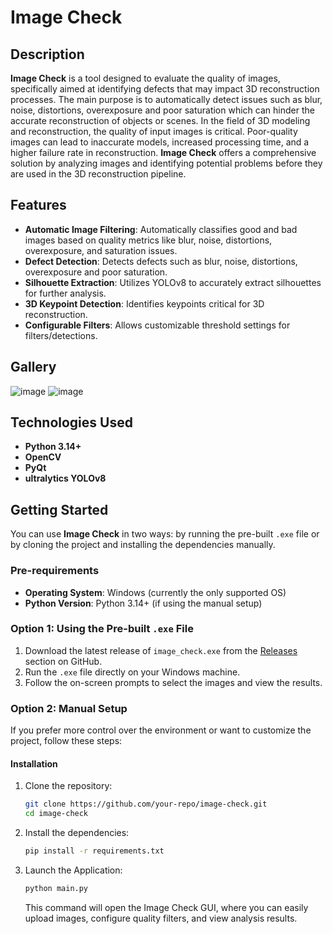 # Image Check

## Description

**Image Check** is a tool designed to evaluate the quality of images, specifically aimed at identifying defects that may impact 3D reconstruction processes. The main purpose is to automatically detect issues such as blur, noise, distortions, overexposure and poor saturation which can hinder the accurate reconstruction of objects or scenes.
In the field of 3D modeling and reconstruction, the quality of input images is critical. Poor-quality images can lead to inaccurate models, increased processing time, and a higher failure rate in reconstruction. **Image Check** offers a comprehensive solution by analyzing images and identifying potential problems before they are used in the 3D reconstruction pipeline.

## Features

- **Automatic Image Filtering**: Automatically classifies good and bad images based on quality metrics like blur, noise, distortions, overexposure, and saturation issues.
- **Defect Detection**: Detects defects such as blur, noise, distortions, overexposure and poor saturation.
- **Silhouette Extraction**: Utilizes YOLOv8 to accurately extract silhouettes for further analysis.
- **3D Keypoint Detection**: Identifies keypoints critical for 3D reconstruction.
- **Configurable Filters**: Allows customizable threshold settings for filters/detections.

## Gallery

![image](https://github.com/user-attachments/assets/990cd967-38ef-4a39-885b-e872afd5546c) ![image](https://github.com/user-attachments/assets/f34bf8a9-de8f-41b2-ad04-422bbaabe3f5)


## Technologies Used

- **Python 3.14+**
- **OpenCV**
- **PyQt**
- **ultralytics YOLOv8**

## Getting Started

You can use **Image Check** in two ways: by running the pre-built `.exe` file or by cloning the project and installing the dependencies manually.

### Pre-requirements

- **Operating System**: Windows (currently the only supported OS)
- **Python Version**: Python 3.14+ (if using the manual setup)

### Option 1: Using the Pre-built `.exe` File

1. Download the latest release of `image_check.exe` from the [Releases](https://github.com/BartoszChmura/Image_Check/releases) section on GitHub.
2. Run the `.exe` file directly on your Windows machine.
3. Follow the on-screen prompts to select the images and view the results.

### Option 2: Manual Setup

If you prefer more control over the environment or want to customize the project, follow these steps:

#### Installation

1. Clone the repository:

   ```bash
   git clone https://github.com/your-repo/image-check.git
   cd image-check

2. Install the dependencies:

   ```bash
   pip install -r requirements.txt

3. Launch the Application:

    ```bash
    python main.py
    ````` 

    This command will open the Image Check GUI, where you can easily upload images, configure quality filters, and view analysis results.
   

